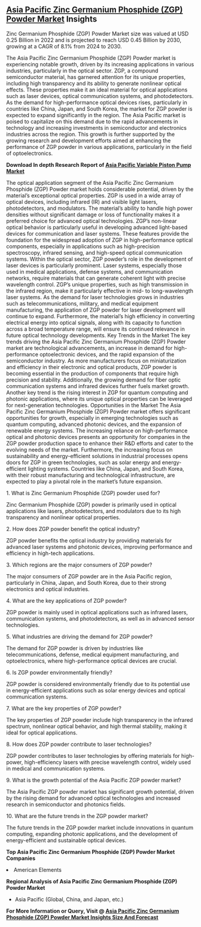 <h2><a href="https://www.verifiedmarketreports.com/download-sample/?rid=212762&amp;utm_source=Github-Feb&amp;utm_medium=219" target="_blank">Asia Pacific Zinc Germanium Phosphide (ZGP) Powder Market</a> Insights</h2><p>Zinc Germanium Phosphide (ZGP) Powder Market size was valued at USD 0.25 Billion in 2022 and is projected to reach USD 0.45 Billion by 2030, growing at a CAGR of 8.1% from 2024 to 2030.</p><p><p>The Asia Pacific Zinc Germanium Phosphide (ZGP) Powder market is experiencing notable growth, driven by its increasing applications in various industries, particularly in the optical sector. ZGP, a compound semiconductor material, has garnered attention for its unique properties, including high transparency and its ability to generate nonlinear optical effects. These properties make it an ideal material for optical applications such as laser devices, optical communication systems, and photodetectors. As the demand for high-performance optical devices rises, particularly in countries like China, Japan, and South Korea, the market for ZGP powder is expected to expand significantly in the region. The Asia Pacific market is poised to capitalize on this demand due to the rapid advancements in technology and increasing investments in semiconductor and electronics industries across the region. This growth is further supported by the growing research and development efforts aimed at enhancing the performance of ZGP powder in various applications, particularly in the field of optoelectronics. <p><strong>Download In depth Research Report of <a href="https://www.verifiedmarketreports.com/download-sample/?rid=236118&amp;utm_source=Pulse-Dec&amp;utm_medium=219" target="_blank">Asia Pacific Variable Piston Pump Market</a></strong></p> The optical application segment of the Asia Pacific Zinc Germanium Phosphide (ZGP) Powder market holds considerable potential, driven by the material’s exceptional optical properties. ZGP is used in a wide array of optical devices, including infrared (IR) and visible light lasers, photodetectors, and modulators. The material’s ability to handle high power densities without significant damage or loss of functionality makes it a preferred choice for advanced optical technologies. ZGP’s non-linear optical behavior is particularly useful in developing advanced light-based devices for communication and laser systems. These features provide the foundation for the widespread adoption of ZGP in high-performance optical components, especially in applications such as high-precision spectroscopy, infrared sensing, and high-speed optical communication systems. Within the optical sector, ZGP powder’s role in the development of laser devices is particularly prominent. Laser systems, especially those used in medical applications, defense systems, and communication networks, require materials that can generate coherent light with precise wavelength control. ZGP’s unique properties, such as high transmission in the infrared region, make it particularly effective in mid- to long-wavelength laser systems. As the demand for laser technologies grows in industries such as telecommunications, military, and medical equipment manufacturing, the application of ZGP powder for laser development will continue to expand. Furthermore, the material’s high efficiency in converting electrical energy into optical signals, along with its capacity to function across a broad temperature range, will ensure its continued relevance in future optical technology developments. Key Trends in the Market The key trends driving the Asia Pacific Zinc Germanium Phosphide (ZGP) Powder market are technological advancements, an increase in demand for high-performance optoelectronic devices, and the rapid expansion of the semiconductor industry. As more manufacturers focus on miniaturization and efficiency in their electronic and optical products, ZGP powder is becoming essential in the production of components that require high precision and stability. Additionally, the growing demand for fiber optic communication systems and infrared devices further fuels market growth. Another key trend is the rising interest in ZGP for quantum computing and photonic applications, where its unique optical properties can be leveraged for next-generation technologies. Opportunities in the Market The Asia Pacific Zinc Germanium Phosphide (ZGP) Powder market offers significant opportunities for growth, especially in emerging technologies such as quantum computing, advanced photonic devices, and the expansion of renewable energy systems. The increasing reliance on high-performance optical and photonic devices presents an opportunity for companies in the ZGP powder production space to enhance their R&D efforts and cater to the evolving needs of the market. Furthermore, the increasing focus on sustainability and energy-efficient solutions in industrial processes opens doors for ZGP in green technologies, such as solar energy and energy-efficient lighting systems. Countries like China, Japan, and South Korea, with their robust manufacturing and technological infrastructure, are expected to play a pivotal role in the market’s future expansion. <p>1. What is Zinc Germanium Phosphide (ZGP) powder used for?</p> <p>Zinc Germanium Phosphide (ZGP) powder is primarily used in optical applications like lasers, photodetectors, and modulators due to its high transparency and nonlinear optical properties.</p> <p>2. How does ZGP powder benefit the optical industry?</p> <p>ZGP powder benefits the optical industry by providing materials for advanced laser systems and photonic devices, improving performance and efficiency in high-tech applications.</p> <p>3. Which regions are the major consumers of ZGP powder?</p> <p>The major consumers of ZGP powder are in the Asia Pacific region, particularly in China, Japan, and South Korea, due to their strong electronics and optical industries.</p> <p>4. What are the key applications of ZGP powder?</p> <p>ZGP powder is mainly used in optical applications such as infrared lasers, communication systems, and photodetectors, as well as in advanced sensor technologies.</p> <p>5. What industries are driving the demand for ZGP powder?</p> <p>The demand for ZGP powder is driven by industries like telecommunications, defense, medical equipment manufacturing, and optoelectronics, where high-performance optical devices are crucial.</p> <p>6. Is ZGP powder environmentally friendly?</p> <p>ZGP powder is considered environmentally friendly due to its potential use in energy-efficient applications such as solar energy devices and optical communication systems.</p> <p>7. What are the key properties of ZGP powder?</p> <p>The key properties of ZGP powder include high transparency in the infrared spectrum, nonlinear optical behavior, and high thermal stability, making it ideal for optical applications.</p> <p>8. How does ZGP powder contribute to laser technologies?</p> <p>ZGP powder contributes to laser technologies by offering materials for high-power, high-efficiency lasers with precise wavelength control, widely used in medical and communication systems.</p> <p>9. What is the growth potential of the Asia Pacific ZGP powder market?</p> <p>The Asia Pacific ZGP powder market has significant growth potential, driven by the rising demand for advanced optical technologies and increased research in semiconductor and photonics fields.</p> <p>10. What are the future trends in the ZGP powder market?</p> <p>The future trends in the ZGP powder market include innovations in quantum computing, expanding photonic applications, and the development of energy-efficient and sustainable optical devices.</p> </p><p><strong>Top Asia Pacific Zinc Germanium Phosphide (ZGP) Powder Market Companies</strong></p><div data-test-id=""><p><li>American Elements</li></p><div><strong>Regional Analysis of&nbsp;Asia Pacific Zinc Germanium Phosphide (ZGP) Powder Market</strong></div><ul><li dir="ltr"><p dir="ltr">Asia Pacific (Global, China, and Japan, etc.)</p></li></ul><p><strong>For More Information or Query, Visit @&nbsp;</strong><strong><a href="https://www.verifiedmarketreports.com/product/zinc-germanium-phosphide-zgp-powder-market/?utm_source=Github-Feb&amp;utm_medium=219" target="_blank">Asia Pacific Zinc Germanium Phosphide (ZGP) Powder Market Insights Size And Forecast</a></strong></p></div><h2>&nbsp;</h2><div data-test-id="">&nbsp;</div>
